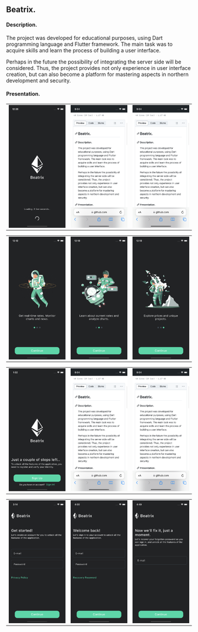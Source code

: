 ## Beatrix.

#### Description.
The project was developed for educational purposes, using Dart programming language and Flutter framework. The main task was to acquire skills and learn the process of building a user interface.

Perhaps in the future the possibility of integrating the server side will be considered. Thus, the project provides not only experience in user interface creation, but can also become a platform for mastering aspects in northern development and security.

#### Presentation.


<table>
  <tr>
    <td><img src="resources/splash-page.png"></td>
    <td><img src="resources/test-crypt.appl.png"></td>
    <td><img src="resources/test-crypt.appl.png"></td>
  </tr>
</table>


<table>
  <tr>
    <td><img src="resources/onboarding-page-one.png"</td>
    <td><img src="resources/onboarding-page-two.png"</td>
    <td><img src="resources/onboarding-page-three.png"</td>
  </tr>
</table>


<table>
  <tr>
    <td><img src="resources/greeting-page.png"></td>
    <td><img src="resources/test-crypt.appl.png"></td>
    <td><img src="resources/test-crypt.appl.png"></td>
  </tr>
</table>


<table>
  <tr>
    <td><img src="resources/sign-up-page.png"></td>
    <td><img src="resources/sign-in-page.png"></td>
    <td><img src="resources/recovery-page.png"></td>
  </tr>
</table>
